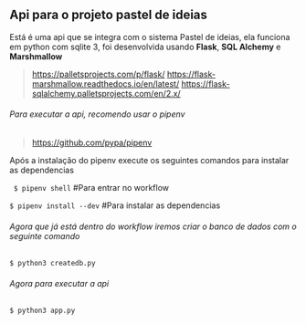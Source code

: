 ## Api para o projeto pastel de ideias

Está é uma api que se integra com o sistema Pastel de ideias, ela funciona em python com sqlite 3, foi desenvolvida usando **Flask**, **SQL Alchemy** e **Marshmallow**

> https://palletsprojects.com/p/flask/
>https://flask-marshmallow.readthedocs.io/en/latest/
>https://flask-sqlalchemy.palletsprojects.com/en/2.x/

###### Para executar a api, recomendo usar o pipenv
>https://github.com/pypa/pipenv

Após a instalação do pipenv execute os seguintes comandos para instalar as dependencias

` $ pipenv shell` #Para entrar no workflow

` $ pipenv install --dev ` #Para instalar as dependencias

###### Agora que já está dentro do workflow iremos criar o banco de dados com o seguinte comando

`$ python3 createdb.py`

###### Agora para executar a api

`$ python3 app.py`

